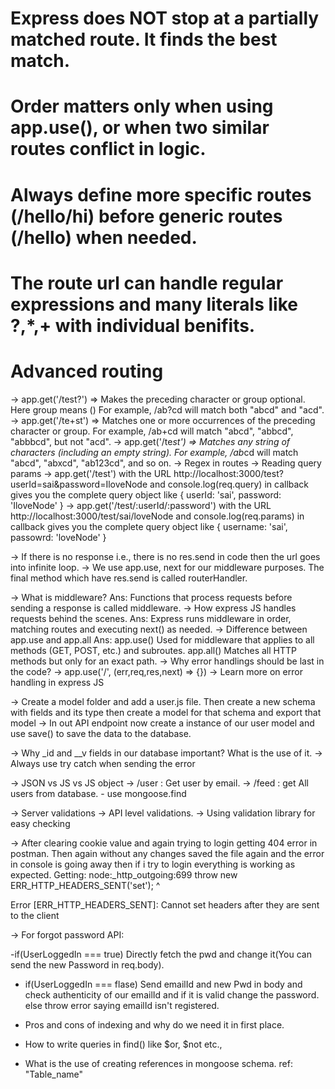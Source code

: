 # Express does NOT stop at a partially matched route. It finds the best match.

# Order matters only when using app.use(), or when two similar routes conflict in logic.

# Always define more specific routes (/hello/hi) before generic routes (/hello) when needed.

# The route url can handle regular expressions and many literals like ?,\*,+ with individual benifits.

# Advanced routing

-> app.get('/test?') => Makes the preceding character or group optional. Here group means ()
For example, /ab?cd will match both "abcd" and "acd".
-> app.get('/te+st') => Matches one or more occurrences of the preceding character or group.
For example, /ab+cd will match "abcd", "abbcd", "abbbcd", but not "acd".
-> app.get('/te*st') => Matches any string of characters (including an empty string).
For example, /ab*cd will match "abcd", "abxcd", "ab123cd", and so on.
-> Regex in routes
-> Reading query params
-> app.get('/test') with the URL http://localhost:3000/test?userId=sai&password=IloveNode and console.log(req.query) in callback gives you the complete query object like { userId: 'sai', password: 'IloveNode' }
-> app.get('/test/:userId/:password') with the URL http://localhost:3000/test/sai/loveNode and console.log(req.params) in callback gives you the complete query object like { username: 'sai', passowrd: 'loveNode' }

-> If there is no response i.e., there is no res.send in code then the url goes into infinite loop.
-> We use app.use, next for our middleware purposes. The final method which have res.send is called routerHandler.

-> What is middleware?
Ans: Functions that process requests before sending a response is called middleware.
-> How express JS handles requests behind the scenes.
Ans: Express runs middleware in order, matching routes and executing next() as needed.
-> Difference between app.use and app.all
Ans: app.use() Used for middleware that applies to all methods (GET, POST, etc.) and subroutes.
app.all() Matches all HTTP methods but only for an exact path.
-> Why error handlings should be last in the code?
-> app.use('/', (err,req,res,next) => {})
-> Learn more on error handling in express JS

-> Create a model folder and add a user.js file. Then create a new schema with fields and its type then create a model for that schema and export that model
-> In out API endpoint now create a instance of our user model and use save() to save the data to the database.

-> Why \_id and \_\_v fields in our database important? What is the use of it.
-> Always use try catch when sending the error

-> JSON vs JS vs JS object
-> /user : Get user by email.
-> /feed : get All users from database. - use mongoose.find

-> Server validations
-> API level validations.
-> Using validation library for easy checking

-> After clearing cookie value and again trying to login getting 404 error in postman. Then again without any changes saved the file again and the error in console is going away then if i try to login everything is working as expected. Getting: node:\_http_outgoing:699
throw new ERR_HTTP_HEADERS_SENT('set');
^

Error [ERR_HTTP_HEADERS_SENT]: Cannot set headers after they are sent to the client

-> For forgot password API:

-if(UserLoggedIn === true) Directly fetch the pwd and change it(You can send the new Password in req.body).

- if(UserLoggedIn === flase) Send emailId and new Pwd in body and check authenticity of our emailId and if it is valid change the password. else throw error saying emailId isn't registered.

- Pros and cons of indexing and why do we need it in first place.
- How to write queries in find() like $or, $not etc.,

- What is the use of creating references in mongoose schema. ref: "Table_name"
